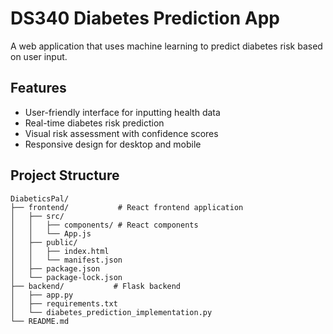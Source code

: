 # DS340 Diabetes Prediction App

A web application that uses machine learning to predict diabetes risk based on user input.

## Features

- User-friendly interface for inputting health data
- Real-time diabetes risk prediction
- Visual risk assessment with confidence scores
- Responsive design for desktop and mobile

## Project Structure

```
DiabeticsPal/
├── frontend/           # React frontend application
│   ├── src/
│   │   ├── components/ # React components
│   │   └── App.js
│   ├── public/
│   │   ├── index.html
│   │   └── manifest.json
│   ├── package.json
│   └── package-lock.json
├── backend/           # Flask backend
│   ├── app.py
│   ├── requirements.txt
│   └── diabetes_prediction_implementation.py
└── README.md
```


